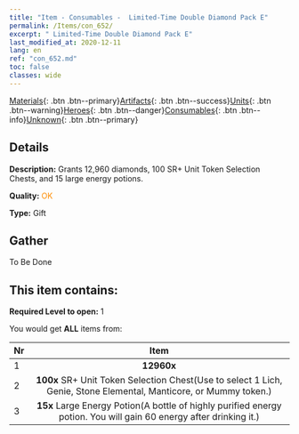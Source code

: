 ```yaml
---
title: "Item - Consumables -  Limited-Time Double Diamond Pack E"
permalink: /Items/con_652/
excerpt: " Limited-Time Double Diamond Pack E"
last_modified_at: 2020-12-11
lang: en
ref: "con_652.md"
toc: false
classes: wide
---
```

 [Materials](/Items/){: .btn .btn--primary}[Artifacts](/Items/Artifacts/){: .btn .btn--success}[Units](/Items/Units/){: .btn .btn--warning}[Heroes](/Items/Heroes/){: .btn .btn--danger}[Consumables](/Items/Consumables/){: .btn .btn--info}[Unknown](/Items/Unknown/){: .btn .btn--primary}

## Details
 **Description:** Grants 12,960 diamonds, 100 SR+ Unit Token Selection Chests, and 15 large energy potions.

 **Quality:** <span style="color: #FF8C00">OK</span>

 **Type:** Gift

## Gather

  To Be Done

## This item contains:

 **Required Level to open:** 1

 You would get **ALL** items  from:

  | Nr |      Item    |
  |:---|:------------:|
  | 1 |  **12960x** <i class="fas fa-gem"/> | 
  | 2 |  **100x** SR+ Unit Token Selection Chest(Use to select 1 Lich, Genie, Stone Elemental, Manticore, or Mummy token.) | 
  | 3 |  **15x** Large Energy Potion(A bottle of highly purified energy potion. You will gain 60 energy after drinking it.) | 
